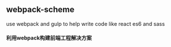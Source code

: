 ## webpack-scheme
use webpack and gulp to help write code like react es6 and sass 

#### 利用webpack构建前端工程解决方案
 
